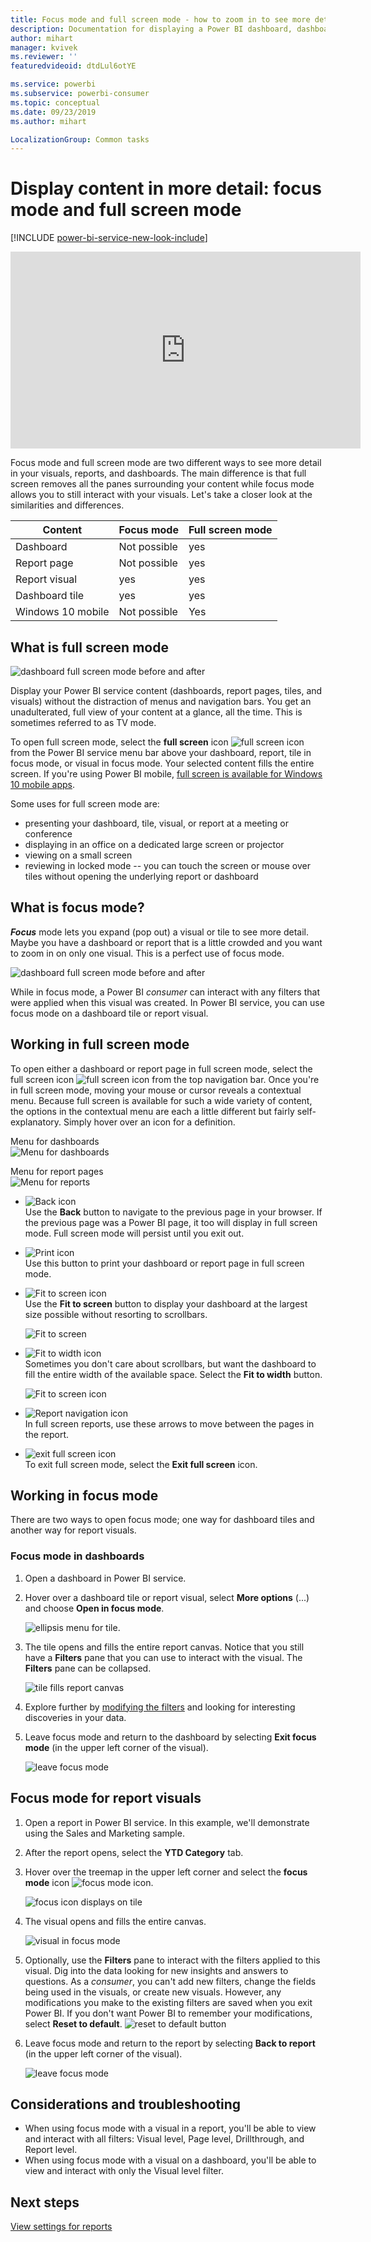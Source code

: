 ```yaml
---
title: Focus mode and full screen mode - how to zoom in to see more detail
description: Documentation for displaying a Power BI dashboard, dashboard tile, report, or report visual in focus mode or full screen mode
author: mihart
manager: kvivek
ms.reviewer: ''
featuredvideoid: dtdLul6otYE

ms.service: powerbi
ms.subservice: powerbi-consumer
ms.topic: conceptual
ms.date: 09/23/2019
ms.author: mihart

LocalizationGroup: Common tasks
---
```


# Display content in more detail: focus mode and full screen mode

[!INCLUDE [power-bi-service-new-look-include](../includes/power-bi-service-new-look-include.md)]    

<iframe width="560" height="315" src="https://www.youtube.com/embed/dtdLul6otYE" frameborder="0" allowfullscreen></iframe>

Focus mode and full screen mode are two different ways to see more detail in your visuals, reports, and dashboards.  The main difference is that full screen removes all the panes surrounding your content while focus mode allows you to still interact with your visuals. Let's take a closer look at the similarities and differences.  

|Content    | Focus mode  |Full screen mode  |
|---------|---------|----------------------|
|Dashboard     |   Not possible     | yes |
|Report page   | Not possible  | yes|
|Report visual | yes    | yes |
|Dashboard tile | yes    | yes |
|Windows 10 mobile | Not possible | Yes |

## What is full screen mode

![dashboard full screen mode before and after](media/end-user-focus/power-bi-dashboards-focus.png)

Display your Power BI service content (dashboards, report pages, tiles, and visuals) without the distraction of menus and navigation bars.  You get an unadulterated, full view of your content at a glance, all the time. This is sometimes referred to as TV mode.   

To open full screen mode, select the **full screen** icon ![full screen icon ](media/end-user-focus/power-bi-full-screen-icon.png) from the Power BI service menu bar above your dashboard, report, tile in focus mode, or visual in focus mode.  Your selected content fills the entire screen.
If you're using Power BI mobile, [full screen is available for Windows 10 mobile apps](./mobile/mobile-windows-10-app-presentation-mode.md). 

Some uses for full screen mode are:

* presenting your dashboard, tile, visual, or report at a meeting or conference
* displaying in an office on a dedicated large screen or projector
* viewing on a small screen
* reviewing in locked mode -- you can touch the screen or mouse over tiles without opening the underlying report or dashboard

## What is focus mode?

***Focus*** mode lets you expand (pop out) a visual or tile to see more detail.  Maybe you have a dashboard or report that is a little crowded and you want to zoom in on only one visual.  This is a perfect use of focus mode.  

![dashboard full screen mode before and after](media/end-user-focus/power-bi-compare-dash.png)

While in focus mode, a Power BI *consumer* can interact with any filters that were applied when this visual was created.  In Power BI service, you can use focus mode on a dashboard tile or report visual.

## Working in full screen mode

To open either a dashboard or report page in full screen mode, select the full screen icon ![full screen icon](media/end-user-focus/power-bi-full-screen-icon.png) from the top navigation bar. Once you're in full screen mode, moving  your mouse or cursor reveals a contextual menu. Because full screen is available for such a wide variety of content, the options in the contextual menu are each a little different but fairly self-explanatory.  Simply hover over an icon for a definition.

Menu for dashboards    
![Menu for dashboards](media/end-user-focus/power-bi-full-screen-dash.png)    

Menu for report pages    
![Menu for reports](media/end-user-focus/power-bi-report-full-screen.png)    

  * ![Back icon](media/end-user-focus/power-bi-back-icon.png)    
  Use the **Back** button  to navigate to the previous page in your browser. If the previous page was a Power BI page, it too will display in full screen mode.  Full screen mode will persist until you exit out.

  * ![Print icon](media/end-user-focus/power-bi-print-icon.png)    
  Use this button to print your dashboard or report page in full screen mode.

  * ![Fit to screen icon](media/end-user-focus/power-bi-fit-to-screen-icon.png)    
    Use the **Fit to screen** button to display your dashboard at the largest size possible without resorting to scrollbars.  

    ![Fit to screen](media/end-user-focus/power-bi-fit-screen.png)

  * ![Fit to width icon](media/end-user-focus/power-bi-fit-width.png)       
    Sometimes you don't care about scrollbars, but want the dashboard to fill the entire width of the available space. Select the **Fit to width** button.    

    ![Fit to screen icon](media/end-user-focus/power-bi-fit-to-width-new.png)

  * ![Report navigation icon](media/end-user-focus/power-bi-report-nav2.png)       
    In full screen reports, use these arrows to move between the pages in the report.    
  * ![exit full screen icon](media/end-user-focus/exit-fullscreen-new.png)     
  To exit full screen mode, select the **Exit full screen** icon.

      

## Working in focus mode

There are two ways to open focus mode; one way for dashboard tiles and another way for report visuals.

### Focus mode in dashboards

1. Open a dashboard in Power BI service.

2. Hover over a dashboard tile or report visual, select **More options** (...) and choose **Open in focus mode**.

    ![ellipsis menu for tile](media/end-user-focus/power-bi-dashboard-focus.png).

2. The tile opens and fills the entire report canvas. Notice that you still have a **Filters** pane that you can use to interact with the visual. The **Filters** pane can be collapsed.

   ![tile fills report canvas](media/end-user-focus/power-bi-focus-filter.png)

4. Explore further by [modifying the filters](end-user-report-filter.md) and looking for interesting discoveries in your data.  

5. Leave focus mode and return to the dashboard by selecting **Exit focus mode** (in the upper left corner of the visual).

    ![leave focus mode](media/end-user-focus/power-bi-exit.png)    


## Focus mode for report visuals

1. Open a report in Power BI service.  In this example, we'll demonstrate using the Sales and Marketing sample.

1. After the report opens, select the **YTD Category** tab.

2. Hover over the treemap in the upper left corner and select the **focus mode** icon ![focus mode icon](media/end-user-focus/pbi_popout.jpg).  

   ![focus icon displays on tile](media/end-user-focus/power-bi-hover-focus-icon.png)
2. The visual opens and fills the entire canvas.

   ![visual in focus mode](media/end-user-focus/power-bi-display-focus-new.png)

3. Optionally, use the **Filters** pane to interact with the filters applied to this visual. Dig into the data looking for new insights and answers to questions. As a *consumer*, you can't add new filters, change the fields being used in the visuals, or create new visuals.  However, any modifications you make to the existing filters are saved when you exit Power BI. If  you don't want Power BI to remember your modifications, select **Reset to default**. ![reset to default button](media/end-user-focus/power-bi-resets.png)  


5. Leave focus mode and return to the report by selecting **Back to report** (in the upper left corner of the visual).

    ![leave focus mode](media/end-user-focus/power-bi-back-to-report.png)  

## Considerations and troubleshooting

* When using focus mode with a visual in a report, you'll be able to view and interact with all filters: Visual level, Page level, Drillthrough, and Report level.    
* When using focus mode with a visual on a dashboard, you'll be able to view and interact with only the Visual level filter.

## Next steps

[View settings for reports](end-user-report-view.md)